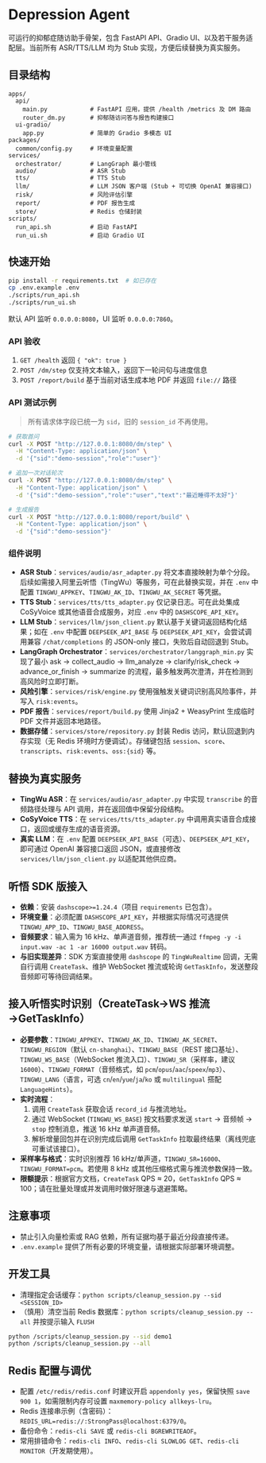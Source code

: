 # Depression Agent

可运行的抑郁症随访助手骨架，包含 FastAPI API、Gradio UI、以及若干服务适配层。当前所有 ASR/TTS/LLM 均为 Stub 实现，方便后续替换为真实服务。

## 目录结构

```
apps/
  api/
    main.py            # FastAPI 应用，提供 /health /metrics 及 DM 路由
    router_dm.py       # 抑郁随访问答与报告构建接口
  ui-gradio/
    app.py             # 简单的 Gradio 多模态 UI
packages/
  common/config.py     # 环境变量配置
services/
  orchestrator/        # LangGraph 最小管线
  audio/               # ASR Stub
  tts/                 # TTS Stub
  llm/                 # LLM JSON 客户端 (Stub + 可切换 OpenAI 兼容接口)
  risk/                # 风险评估引擎
  report/              # PDF 报告生成
  store/               # Redis 仓储封装
scripts/
  run_api.sh           # 启动 FastAPI
  run_ui.sh            # 启动 Gradio UI
```

## 快速开始

```bash
pip install -r requirements.txt  # 如已存在
cp .env.example .env
./scripts/run_api.sh
./scripts/run_ui.sh
```

默认 API 监听 `0.0.0.0:8080`，UI 监听 `0.0.0.0:7860`。

### API 验收

1. `GET /health` 返回 `{ "ok": true }`
2. `POST /dm/step` 仅支持文本输入，返回下一轮问句与进度信息
3. `POST /report/build` 基于当前对话生成本地 PDF 并返回 `file://` 路径

### API 测试示例

> 所有请求体字段已统一为 `sid`，旧的 `session_id` 不再使用。

```bash
# 获取首问
curl -X POST "http://127.0.0.1:8080/dm/step" \
  -H "Content-Type: application/json" \
  -d '{"sid":"demo-session","role":"user"}'

# 追加一次对话轮次
curl -X POST "http://127.0.0.1:8080/dm/step" \
  -H "Content-Type: application/json" \
  -d '{"sid":"demo-session","role":"user","text":"最近睡得不太好"}'

# 生成报告
curl -X POST "http://127.0.0.1:8080/report/build" \
  -H "Content-Type: application/json" \
  -d '{"sid":"demo-session"}'
```

### 组件说明

- **ASR Stub**：`services/audio/asr_adapter.py` 将文本直接映射为单个分段。后续如需接入阿里云听悟（TingWu）等服务，可在此替换实现，并在 `.env` 中配置 `TINGWU_APPKEY`、`TINGWU_AK_ID`、`TINGWU_AK_SECRET` 等凭据。
- **TTS Stub**：`services/tts/tts_adapter.py` 仅记录日志。可在此处集成 CoSyVoice 或其他语音合成服务，对应 `.env` 中的 `DASHSCOPE_API_KEY`。
- **LLM Stub**：`services/llm/json_client.py` 默认基于关键词返回结构化结果；如在 `.env` 中配置 `DEEPSEEK_API_BASE` 与 `DEEPSEEK_API_KEY`，会尝试调用兼容 `/chat/completions` 的 JSON-only 接口，失败后自动回退到 Stub。
- **LangGraph Orchestrator**：`services/orchestrator/langgraph_min.py` 实现了最小 ask → collect_audio → llm_analyze → clarify/risk_check → advance_or_finish → summarize 的流程，最多触发两次澄清，并在检测到高风险时立即打断。
- **风险引擎**：`services/risk/engine.py` 使用强触发关键词识别高风险事件，并写入 `risk:events`。
- **PDF 报告**：`services/report/build.py` 使用 Jinja2 + WeasyPrint 生成临时 PDF 文件并返回本地路径。
- **数据存储**：`services/store/repository.py` 封装 Redis 访问，默认回退到内存实现（无 Redis 环境时方便调试）。存储键包括 `session`、`score`、`transcripts`、`risk:events`、`oss:{sid}` 等。

## 替换为真实服务

- **TingWu ASR**：在 `services/audio/asr_adapter.py` 中实现 `transcribe` 的音频路径处理与 API 调用，并在返回值中保留分段结构。
- **CoSyVoice TTS**：在 `services/tts/tts_adapter.py` 中调用真实语音合成接口，返回或缓存生成的语音资源。
- **真实 LLM**：在 `.env` 配置 `DEEPSEEK_API_BASE`（可选）、`DEEPSEEK_API_KEY`，即可通过 OpenAI 兼容接口返回 JSON，或直接修改 `services/llm/json_client.py` 以适配其他供应商。

## 听悟 SDK 版接入

- **依赖**：安装 `dashscope>=1.24.4`（项目 `requirements` 已包含）。
- **环境变量**：必须配置 `DASHSCOPE_API_KEY`，并根据实际情况可选提供 `TINGWU_APP_ID`、`TINGWU_BASE_ADDRESS`。
- **音频要求**：输入需为 16 kHz、单声道音频，推荐统一通过 `ffmpeg -y -i input.wav -ac 1 -ar 16000 output.wav` 转码。
- **与旧实现差异**：SDK 方案直接使用 `dashscope` 的 `TingWuRealtime` 回调，无需自行调用 `CreateTask`、维护 WebSocket 推流或轮询 `GetTaskInfo`，发送整段音频即可等待回调结果。

## 接入听悟实时识别（CreateTask→WS 推流→GetTaskInfo）

- **必要参数**：`TINGWU_APPKEY`、`TINGWU_AK_ID`、`TINGWU_AK_SECRET`、`TINGWU_REGION`（默认 `cn-shanghai`）、`TINGWU_BASE`（REST 接口基址）、`TINGWU_WS_BASE`（WebSocket 推流入口）、`TINGWU_SR`（采样率，建议 `16000`）、`TINGWU_FORMAT`（音频格式，如 `pcm`/`opus`/`aac`/`speex`/`mp3`）、`TINGWU_LANG`（语言，可选 `cn`/`en`/`yue`/`ja`/`ko` 或 `multilingual` 搭配 `LanguageHints`）。
- **实时流程**：
  1. 调用 `CreateTask` 获取会话 `record_id` 与推流地址。
  2. 通过 WebSocket (`TINGWU_WS_BASE`) 按文档要求发送 `start` → 音频帧 → `stop` 控制消息，推送 16 kHz 单声道音频。
  3. 解析增量回包并在识别完成后调用 `GetTaskInfo` 拉取最终结果（离线兜底可重试该接口）。
- **采样率与格式**：实时识别推荐 16 kHz/单声道，`TINGWU_SR=16000`、`TINGWU_FORMAT=pcm`。若使用 8 kHz 或其他压缩格式需与推流参数保持一致。
- **限额提示**：根据官方文档，`CreateTask` QPS ≈ 20，`GetTaskInfo` QPS ≈ 100；请在批量处理或并发调用时做好限速与退避策略。

## 注意事项

- 禁止引入向量检索或 RAG 依赖，所有证据均基于最近分段直接传递。
- `.env.example` 提供了所有必要的环境变量，请根据实际部署环境调整。

## 开发工具

- 清理指定会话缓存：`python scripts/cleanup_session.py --sid <SESSION_ID>`
- （慎用）清空当前 Redis 数据库：`python scripts/cleanup_session.py --all` 并按提示输入 `FLUSH`

```bash
python /scripts/cleanup_session.py --sid demo1
python /scripts/cleanup_session.py --all
```

## Redis 配置与调优

- 配置 `/etc/redis/redis.conf` 时建议开启 `appendonly yes`，保留快照 `save 900 1`，如需限制内存可设置 `maxmemory-policy allkeys-lru`。
- Redis 连接串示例（含密码）：`REDIS_URL=redis://:StrongPass@localhost:6379/0`。
- 备份命令：`redis-cli SAVE` 或 `redis-cli BGREWRITEAOF`。
- 常用排错命令：`redis-cli INFO`、`redis-cli SLOWLOG GET`、`redis-cli MONITOR`（开发期使用）。
